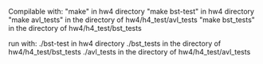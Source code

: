 Compilable with:
"make" in hw4 directory
"make bst-test" in hw4 directory
"make avl_tests" in the directory of hw4/h4_test/avl_tests
"make bst_tests" in the directory of hw4/h4_test/bst_tests

run with:
./bst-test in hw4 directory
./bst_tests in the directory of hw4/h4_test/bst_tests
./avl_tests in the directory of hw4/h4_test/avl_tests
